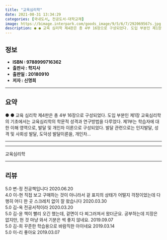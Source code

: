 ```yaml
---
title: "교육심리학"
date: 2021-08-31 13:34:29
categories: [국내도서, 전공도서-대학교재]
image: https://bimage.interpark.com/goods_image/9/5/6/7/292069567s.jpg
description: ● ● 교육 심리학 제4판은 총 4부 16장으로 구성되었다. 도입 부분인 제1장 교육심리학의 기초에서는 교육심리학의 학문적 성격과 연구방법을 다루었다. 제1부는 학습자에 대한 이해 영역으로, 발달 및 개인차 이론으로 구성되었다. 발달 관련으로는 인지발달, 성격 및 사회성 발달, 도덕
---
```


## **정보**

- **ISBN : 9788999716362**
- **출판사 : 학지사**
- **출판일 : 20180910**
- **저자 : 신명희**

------



## **요약**

●  ●  교육 심리학 제4판은 총 4부 16장으로 구성되었다. 도입 부분인 제1장 교육심리학의 기초에서는 교육심리학의 학문적 성격과 연구방법을 다루었다. 제1부는 학습자에 대한 이해 영역으로, 발달 및 개인차 이론으로 구성되었다. 발달 관련으로는 인지발달, 성격 및 사회성 발달, 도덕성 발달이론을, 개인차... 

------



------


교육심리학 

------


## **리뷰** 

5.0 변-정 전공책입니다 2020.06.20 <br/>4.0 이-현 직접 보고 구매하는 것이 아니라서 겉 표지의 상태가 어떨지 걱정이었는데 다행히 어디 한 곳 스크레치 없이 잘 왔습니다  2020.03.30 <br/>5.0 김-옥 전공서적이라 2020.03.20 <br/>5.0 김-윤 책이 빨리 오긴 했는데, 겉면이 다 찌그러져서 왔더군요. 공부하는데 지장은 없지만, 헌 것 마냥 와서 기분은 썩 좋지 않네요. 2019.09.07 <br/>5.0 김-희 꾸준한 학습용으로 바람직한 아이네요 2019.03.14 <br/>5.0 이-리 좋아요 2019.03.07 <br/>